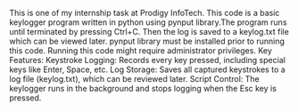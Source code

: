 This is one of my internship task at Prodigy InfoTech. This code is a basic keylogger program written in python using pynput library.The program runs until terminated by pressing Ctrl+C. Then the log is saved to a keylog.txt file which can be viewed later. pynput library must be installed prior to running this code. Running this code might require administrator privileges.
Key Features:
Keystroke Logging: Records every key pressed, including special keys like Enter, Space, etc.
Log Storage: Saves all captured keystrokes to a log file (keylog.txt), which can be reviewed later.
Script Control: The keylogger runs in the background and stops logging when the Esc key is pressed.
